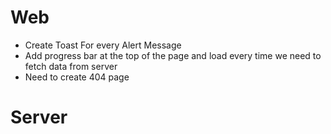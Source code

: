 # Web
* Create Toast For every Alert Message
* Add progress bar at the top of the page and load every time we need to fetch data from server
* Need to create 404 page

# Server
